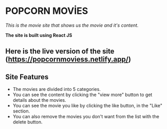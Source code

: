 # POPCORN MOVİES
*This is the movie site that shows us the movie and it's content.*

**The site is built using React JS**
## Here is the live version of the site (https://popcornmoviess.netlify.app/)
## Site Features
- The movies are divided into 5 categories.
- You can see the content by clicking the "view more" button to get details about the movies.
- You can see the movie you like by clicking the like button, in the "Like" section.
- You can also remove the movies you don't want from the list with the delete button.
